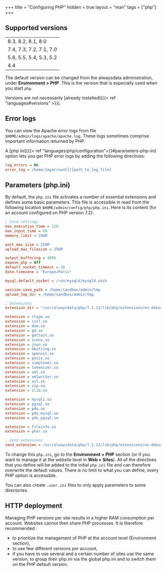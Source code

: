 +++
title = "Configuring PHP"
hidden = true
layout = "man"
tags = ["php"]
+++

## Supported versions

||
|---|
|8.3, 8.2, 8.1, 8.0|
|7.4, 7.3, 7.2, 7.1, 7.0|
|5.6, 5.5, 5.4, 5.3, 5.2|
|4.4|

The default version can be changed from the alwaysdata administration, under **Environment > PHP**. This is the version that is especially used when you start `php`.

Versions are not necessarily [already installed]({{< ref "languages#versions" >}}).

## Error logs

You can view the Apache error logs from file `$HOME/admin/logs/apache/apache.log`. These logs sometimes comprise important information returned by PHP.

A [php.ini]({{< ref "languages/php/configuration">}}#parameters-php-ini) option lets you get PHP error logs by adding the following directives:

```ini
log_errors = On
error_log = /home/[myaccount]/[path_to_log_file]
```

## Parameters (php.ini)

By default, the `php.ini` file activates a number of essential extensions and defines some basic parameters. This file is accessible in read from the following location `$HOME/admin/config/php/php.ini`. Here is its content (for an account configured on PHP version 7.2):

```ini
; Core settings
max_execution_time = 120
max_input_time = 60
memory_limit = 256M

post_max_size = 256M
upload_max_filesize = 256M

output_buffering = 4096
expose_php = Off
default_socket_timeout = 10
date.timezone = "Europe/Paris"

mysql.default_socket = /run/mysqld/mysqld.sock

session.save_path = /home/sandbox/admin/tmp
upload_tmp_dir = /home/sandbox/admin/tmp

; Extensions
extension_dir = "/usr/alwaysdata/php/7.2.12/lib/php/extensions/no-debug-non-zts-20170718"

extension = ctype.so
extension = curl.so
extension = dom.so
extension = gd.so
extension = gettext.so
extension = iconv.so
extension = json.so
extension = mbstring.so
extension = openssl.so
extension = posix.so
extension = simplexml.so
extension = tokenizer.so
extension = xml.so
extension = xmlwriter.so
extension = xsl.so
extension = zip.so
extension = zlib.so

extension = mysqli.so
extension = pgsql.so
extension = pdo.so
extension = pdo_mysql.so
extension = pdo_pgsql.so

extension = fileinfo.so
extension = phar.so

; Zend extensions
zend_extension = /usr/alwaysdata/php/7.2.12/lib/php/extensions/no-debug-non-zts-20170718/opcache.so
```

To change this `php.ini`, go to the **Environment > PHP** section (or if you want to manage it at the website level in **Web > Sites**). All of the directives that you define will be added to the initial `php.ini` file and can therefore overwrite the default values. There is no limit to what you can define, every PHP option is accessible.

You can also create `.user.ini` files to only apply parameters to some directories.

## HTTP deployment

Managing PHP versions per site results in a higher RAM consumption per account. Websites cannot then share PHP processes. It is therefore recommended :
- to prioritize the management of PHP at the account level (Environment section),
- to use few different versions per account,
- if you have to use several and a certain number of sites use the same version, to group their php.ini via the global php.ini and to switch them on the PHP default version.
